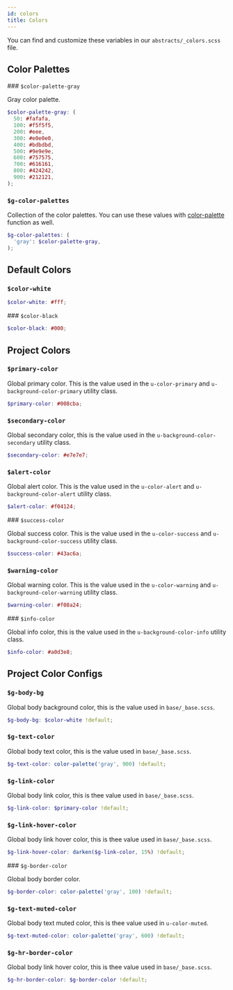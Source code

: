 ```yaml
---
id: colors
title: Colors
---
```


You can find and customize these variables in our `abstracts/_colors.scss` file.

## Color Palettes

### `$color-palette-gray`

Gray color palette.

```scss
$color-palette-gray: (
  50: #fafafa,
  100: #f5f5f5,
  200: #eee,
  300: #e0e0e0,
  400: #bdbdbd,
  500: #9e9e9e,
  600: #757575,
  700: #616161,
  800: #424242,
  900: #212121,
);
```

### `$g-color-palettes`

Collection of the color palettes. You can use these values with [color-palette](functions#color-palette) function as well.

```scss
$g-color-palettes: (
  'gray': $color-palette-gray,
);
```

## Default Colors

### `$color-white`

```scss
$color-white: #fff;
```

### `$color-black`

```scss
$color-black: #000;
```

## Project Colors

### `$primary-color`

Global primary color. This is the value used in the `u-color-primary` and `u-background-color-primary` utility class.

```scss
$primary-color: #008cba;
```

### `$secondary-color`

Global secondary color, this is the value used in the `u-background-color-secondary` utility class.

```scss
$secondary-color: #e7e7e7;
```

### `$alert-color`

Global alert color. This is the value used in the `u-color-alert` and `u-background-color-alert` utility class.

```scss
$alert-color: #f04124;
```

### `$success-color`

Global success color. This is the value used in the `u-color-success` and `u-background-color-success` utility class.

```scss
$success-color: #43ac6a;
```

### `$warning-color`

Global warning color. This is the value used in the `u-color-warning` and `u-background-color-warning` utility class.

```scss
$warning-color: #f08a24;
```

### `$info-color`

Global info color, this is the value used in the `u-background-color-info` utility class.

```scss
$info-color: #a0d3e8;
```

## Project Color Configs

### `$g-body-bg`

Global body background color, this is the value used in `base/_base.scss`.

```scss
$g-body-bg: $color-white !default;
```

### `$g-text-color`

Global body text color, this is the value used in `base/_base.scss`.

```scss
$g-text-color: color-palette('gray', 900) !default;
```

### `$g-link-color`

Global body link color, this is thee value used in `base/_base.scss`.

```scss
$g-link-color: $primary-color !default;
```

### `$g-link-hover-color`

Global body link hover color, this is thee value used in `base/_base.scss`.

```scss
$g-link-hover-color: darken($g-link-color, 15%) !default;
```

### `$g-border-color`

Global body border color.

```scss
$g-border-color: color-palette('gray', 100) !default;
```

### `$g-text-muted-color`

Global body text muted color, this is thee value used in `u-color-muted`.

```scss
$g-text-muted-color: color-palette('gray', 600) !default;
```

### `$g-hr-border-color`

Global body link hover color, this is thee value used in `base/_base.scss`.

```scss
$g-hr-border-color: $g-border-color !default;
```
